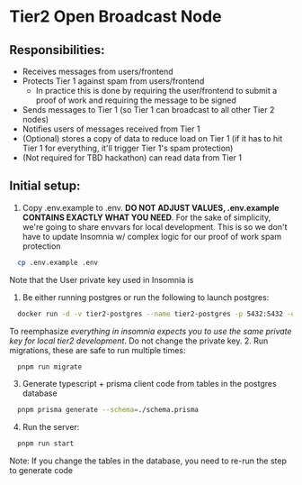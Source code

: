 # Tier2 Open Broadcast Node

## Responsibilities:
* Receives messages from users/frontend
* Protects Tier 1 against spam from users/frontend
  * In practice this is done by requiring the user/frontend to submit a proof of work and requiring the message to be signed
* Sends messages to Tier 1 (so Tier 1 can broadcast to all other Tier 2 nodes)
* Notifies users of messages received from Tier 1
* (Optional) stores a copy of data to reduce load on Tier 1 (if it has to hit Tier 1 for everything, it'll trigger Tier 1's spam protection)
* (Not required for TBD hackathon) can read data from Tier 1

## Initial setup:
1. Copy .env.example to .env. **DO NOT ADJUST VALUES, .env.example CONTAINS EXACTLY WHAT YOU NEED**. For the sake of simplicity, we're going to share envvars for local development. This is so we don't have to update Insomnia w/ complex logic for our proof of work spam protection
```bash
  cp .env.example .env
```
Note that the User private key used in Insomnia is
1. Be either running postgres or run the following to launch postgres:
```bash
  docker run -d -v tier2-postgres --name tier2-postgres -p 5432:5432 -e POSTGRES_DB=node_storage -e POSTGRES_PASSWORD=postgres postgres
```
To reemphasize *everything in insomnia expects you to use the same private key for local tier2 development*. Do not change the private key.
2. Run migrations, these are safe to run multiple times:
```bash
  pnpm run migrate
```
3. Generate typescript + prisma client code from tables in the postgres database
```bash
  pnpm prisma generate --schema=./schema.prisma
```
4. Run the server:
```bash
  pnpm run start
```

Note: If you change the tables in the database, you need to re-run the step to generate code